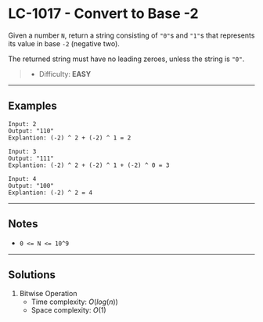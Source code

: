 # LC-1017 - Convert to Base -2

Given a number `N`, return a string consisting of `"0"`s and `"1"`s that represents its value in base `-2` (negative two).

The returned string must have no leading zeroes, unless the string is `"0"`.

> * Difficulty: **EASY**

---
## Examples

```
Input: 2
Output: "110"
Explantion: (-2) ^ 2 + (-2) ^ 1 = 2
```

```
Input: 3
Output: "111"
Explantion: (-2) ^ 2 + (-2) ^ 1 + (-2) ^ 0 = 3
```

```
Input: 4
Output: "100"
Explantion: (-2) ^ 2 = 4
```

---
## Notes

* `0 <= N <= 10^9`

---
## Solutions

1. Bitwise Operation
    * Time complexity: $O(log(n))$
    * Space complexity: $O(1)$